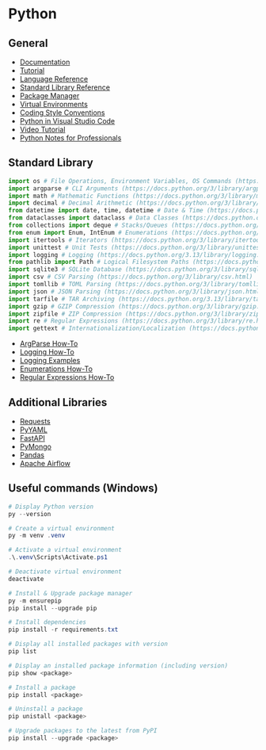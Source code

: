 # Python

## General

- [Documentation](https://docs.python.org/3/)
- [Tutorial](https://docs.python.org/3/tutorial/)
- [Language Reference](https://docs.python.org/3/reference/)
- [Standard Library Reference](https://docs.python.org/3/library/)
- [Package Manager](https://docs.python.org/3/installing/)
- [Virtual Environments](https://packaging.python.org/en/latest/tutorials/installing-packages/#creating-virtual-environments)
- [Coding Style Conventions](https://peps.python.org/pep-0008)
- [Python in Visual Studio Code](https://code.visualstudio.com/docs/python/python-tutorial)
- [Video Tutorial](https://www.youtube.com/playlist?list=PLT98CRl2KxKGIazPd2nQEPbG7sQpT8LEj)
- [Python Notes for Professionals](https://books.goalkicker.com/PythonBook/)


## Standard Library

```python
import os # File Operations, Environment Variables, OS Commands (https://docs.python.org/3/library/os.html)
import argparse # CLI Arguments (https://docs.python.org/3/library/argparse.html)
import math # Mathematic Functions (https://docs.python.org/3/library/math.html)
import decimal # Decimal Arithmetic (https://docs.python.org/3/library/decimal.html)
from datetime import date, time, datetime # Date & Time (https://docs.python.org/3/library/datetime.html)
from dataclasses import dataclass # Data Classes (https://docs.python.org/3/library/dataclasses.html)
from collections import deque # Stacks/Queues (https://docs.python.org/3/library/collections.html#collections.deque)
from enum import Enum, IntEnum # Enumerations (https://docs.python.org/3/library/enum.html)
import itertools # Iterators (https://docs.python.org/3/library/itertools.html)
import unittest # Unit Tests (https://docs.python.org/3/library/unittest.html)
import logging # Logging (https://docs.python.org/3.13/library/logging.html)
from pathlib import Path # Logical Filesystem Paths (https://docs.python.org/3/library/pathlib.html)
import sqlite3 # SQLite Database (https://docs.python.org/3/library/sqlite3.html)
import csv # CSV Parsing (https://docs.python.org/3/library/csv.html)
import tomllib # TOML Parsing (https://docs.python.org/3/library/tomllib.html)
import json # JSON Parsing (https://docs.python.org/3/library/json.html)
import tarfile # TAR Archiving (https://docs.python.org/3.13/library/tarfile.html)
import gzip # GZIP Compression (https://docs.python.org/3/library/gzip.html)
import zipfile # ZIP Compression (https://docs.python.org/3/library/zipfile.html)
import re # Regular Expressions (https://docs.python.org/3/library/re.html)
import gettext # Internationalization/Localization (https://docs.python.org/3.13/library/gettext.html)
```

- [ArgParse How-To](https://docs.python.org/3/howto/argparse.html#argparse-tutorial)
- [Logging How-To](https://docs.python.org/3/howto/logging.html)
- [Logging Examples](https://docs.python.org/3/howto/logging-cookbook.html)
- [Enumerations How-To](https://docs.python.org/3/howto/enum.html#enum-howto)
- [Regular Expressions How-To](https://docs.python.org/3/howto/regex.html#regex-howto)


## Additional Libraries

- [Requests](https://requests.readthedocs.io/en/latest/)
- [PyYAML](https://pyyaml.org/wiki/PyYAMLDocumentation)
- [FastAPI](https://fastapi.tiangolo.com/tutorial/)
- [PyMongo](https://pymongo.readthedocs.io/en/stable/tutorial.html)
- [Pandas](https://pandas.pydata.org/docs/user_guide/10min.html)
- [Apache Airflow](https://airflow.apache.org/docs/apache-airflow)


## Useful commands (Windows)

```powershell
# Display Python version 
py --version

# Create a virtual environment
py -m venv .venv

# Activate a virtual environment
.\.venv\Scripts\Activate.ps1

# Deactivate virtual environment
deactivate

# Install & Upgrade package manager
py -m ensurepip
pip install --upgrade pip

# Install dependencies
pip install -r requirements.txt

# Display all installed packages with version
pip list

# Display an installed package information (including version)
pip show <package>

# Install a package
pip install <package>

# Uninstall a package
pip unistall <package>

# Upgrade packages to the latest from PyPI
pip install --upgrade <package>
```
